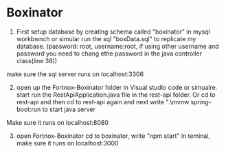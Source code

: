 # Boxinator

1. First setup database by creating schema called "boxinator" in mysql workbwnch or simular 
run the sql  "boxData.sql" to replicate my database. (password: root, username:root, if using other username and password you need to chang ethe password in the java controller class(line 38)) 

make sure the sql server runs on localhost:3306

2. open up the Fortnox-Boxinator folder in Visual studio code or simualre.
start run the RestApiApplication.java file in the rest-api folder. Or cd to rest-api and then cd to rest-api again and next write ".\mvnw spring-boot:run to start java server

Make sure it runs on localhost:8080

3.  open  Fortnox-Boxinator cd to boxinator, write "npm start" in teminal, make sure it runs on localhost:3000
